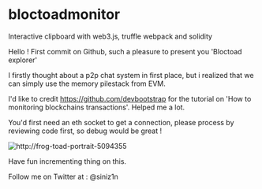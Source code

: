 # bloctoadmonitor
 Interactive clipboard with web3.js, truffle webpack and solidity
 
 Hello ! First commit on Github, such a pleasure to present you 'Bloctoad explorer'
 
  I firstly thought about a p2p chat system in first place, but i realized that we can simply use
 the memory pilestack from EVM.
 
 I'd like to credit https://github.com/devbootstrap for the tutorial on 'How to monitoring blockchains transactions'. Helped me a lot. 
 
 You'd first need an eth socket to get a connection, 
 please process by reviewing code first, so debug would be great ! 
 
 
![http://frog-toad-portrait-5094355](https://user-images.githubusercontent.com/58698688/121817743-77587500-cc83-11eb-9eab-af954c9fc478.jpg)


Have fun incrementing thing on this.



Follow me on Twitter at : @siniz1n
